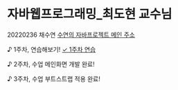 # 자바웹프로그래밍_최도현 교수님
20220236 채수연
[수연의 자바프로젝트 메인 주소](https://github.com/chaesuyeon/JAVA20220236)

♪ 1주차, 연습해보기!
[✓ 1주차 연습](https://github.com/chaesuyeon/JAVA20220236/blob/main/Index1.html)

♪ 2주차, 수업 메인화면 개발 완료!

♪ 3주차, 수업 부트스트랩 적용 완료!
